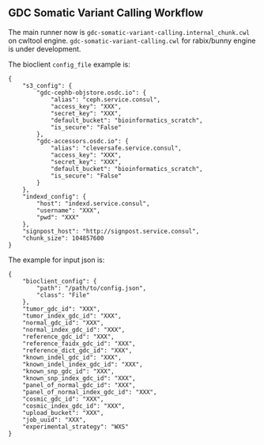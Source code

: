 GDC Somatic Variant Calling Workflow
---

The main runner now is `gdc-somatic-variant-calling.internal_chunk.cwl` on cwltool engine.
`gdc-somatic-variant-calling.cwl` for rabix/bunny engine is under development.

The bioclient `config_file` example is:
```
{
    "s3_config": {
        "gdc-cephb-objstore.osdc.io": {
            "alias": "ceph.service.consul",
            "access_key": "XXX",
            "secret_key": "XXX",
            "default_bucket": "bioinformatics_scratch",
            "is_secure": "False"
        },
        "gdc-accessors.osdc.io": {
            "alias": "cleversafe.service.consul",
            "access_key": "XXX",
            "secret_key": "XXX",
            "default_bucket": "bioinformatics_scratch",
            "is_secure": "False"
        }
    },
    "indexd_config": {
        "host": "indexd.service.consul",
        "username": "XXX",
        "pwd": "XXX"
    },
    "signpost_host": "http://signpost.service.consul",
    "chunk_size": 104857600
}
```

The example for input json is:
```
{
    "bioclient_config": {
        "path": "/path/to/config.json",
        "class": "File"
    },
    "tumor_gdc_id": "XXX",
    "tumor_index_gdc_id": "XXX",
    "normal_gdc_id": "XXX",
    "normal_index_gdc_id": "XXX",
    "reference_gdc_id": "XXX",
    "reference_faidx_gdc_id": "XXX",
    "reference_dict_gdc_id": "XXX",
    "known_indel_gdc_id": "XXX",
    "known_indel_index_gdc_id": "XXX",
    "known_snp_gdc_id": "XXX",
    "known_snp_index_gdc_id": "XXX",
    "panel_of_normal_gdc_id": "XXX",
    "panel_of_normal_index_gdc_id": "XXX",
    "cosmic_gdc_id": "XXX",
    "cosmic_index_gdc_id": "XXX",
    "upload_bucket": "XXX",
    "job_uuid": "XXX",
    "experimental_strategy": "WXS"
}      
```
